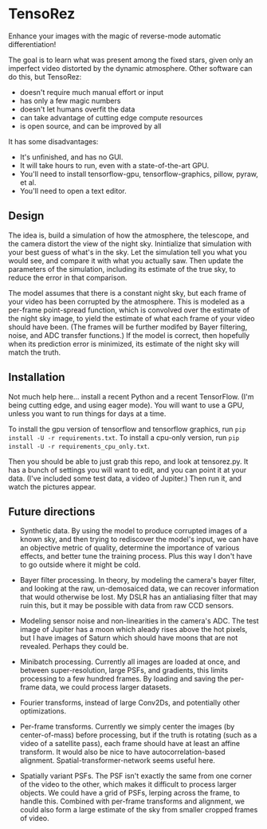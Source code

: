 # TensoRez

Enhance your images with the magic of reverse-mode automatic differentiation!

The goal is to learn what was present among the fixed stars, given only an imperfect video distorted by the dynamic atmosphere.  Other software can do this, but TensoRez:
- doesn't require much manual effort or input
- has only a few magic numbers
- doesn't let humans overfit the data
- can take advantage of cutting edge compute resources
- is open source, and can be improved by all

It has some disadvantages:
- It's unfinished, and has no GUI.
- It will take hours to run, even with a state-of-the-art GPU.
- You'll need to install tensorflow-gpu, tensorflow-graphics, pillow, pyraw, et al.
- You'll need to open a text editor.

## Design

The idea is, build a simulation of how the atmosphere, the telescope, and the camera distort the view of the night sky.  Inintialize that simulation with your best guess of what's in the sky.  Let the simulation tell you what you would see, and compare it with what you actually saw.  Then update the parameters of the simulation, including its estimate of the true sky, to reduce the error in that comparison.

The model assumes that there is a constant night sky, but each frame of your video has been corrupted by the atmosphere.  This is modeled as a per-frame point-spread function, which is convolved over the estimate of the night sky image, to yield the estimate of what each frame of your video should have been.  (The frames will be further modifed by Bayer filtering, noise, and ADC transfer functions.)  If the model is correct, then hopefully when its prediction error is minimized, its estimate of the night sky will match the truth.

## Installation

Not much help here... install a recent Python and a recent TensorFlow. (I'm being cutting edge, and using eager mode).  You will want to use a GPU, unless you want to run things for days at a time.  

To install the gpu version of tensorflow and tensorflow graphics, run `pip install -U -r requirements.txt`. To install a cpu-only version, run `pip install -U -r requirements_cpu_only.txt`.


Then you should be able to just grab this repo, and look at tensorez.py.  It has a bunch of settings you will want to edit, and you can point it at your data.  (I've included some test data, a video of Jupiter.)  Then run it, and watch the pictures appear.

## Future directions

- Synthetic data.  By using the model to produce corrupted images of a known sky, and then trying to rediscover the model's input, we can have an objective metric of quality, determine the importance of various effects, and better tune the training process.  Plus this way I don't have to go outside where it might be cold.

- Bayer filter processing.  In theory, by modeling the camera's bayer filter, and looking at the raw, un-demosaiced data, we can recover information that would otherwise be lost.  My DSLR has an antialiasing filter that may ruin this, but it may be possible with data from raw CCD sensors.

- Modeling sensor noise and non-linearities in the camera's ADC.  The test image of Jupiter has a moon which aleady rises above the hot pixels, but I have images of Saturn which should have moons that are not revealed.  Perhaps they could be.  

- Minibatch processing.  Currently all images are loaded at once, and between super-resolution, large PSFs, and gradients, this limits processing to a few hundred frames.  By loading and saving the per-frame data, we could process larger datasets.

- Fourier transforms, instead of large Conv2Ds, and potentially other optimizations.

- Per-frame transforms.  Currently we simply center the images (by center-of-mass) before processing, but if the truth is rotating (such as a video of a satellite pass), each frame should have at least an affine transform.  It would also be nice to have autocorrelation-based alignment.  Spatial-transformer-network seems useful here.

- Spatially variant PSFs.  The PSF isn't exactly the same from one corner of the video to the other, which makes it difficult to process larger objects.  We could have a grid of PSFs, lerping across the frame, to handle this.  Combined with per-frame transforms and alignment, we could also form a large estimate of the sky from smaller cropped frames of video.


